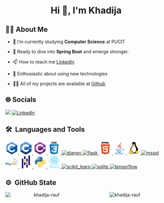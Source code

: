 <h1 align="center">Hi 👋, I'm Khadija</h1>


## 🙋‍♀️ About Me
- 🔭 I’m currently studying **Computer Science** at PUCIT

- 🌱 Ready to dive into **Spring Boot** and emerge stronger.

- 📫 How to reach me [LinkedIn](https://www.linkedin.com/in/khadija-rauf-7abba6203/)

- 🤝 Enthusiastic about using new technologies

- 👨‍💻 All of my projects are available at [Github](https://github.com/Khadija-Rauf)


## 🌐 Socials
<a href="mailto:khadijarauf613@gmail.com"><img src="https://img.shields.io/badge/Gmail-D14836?style=for-the-badge&logo=gmail&logoColor=white"/></a>
[![LinkedIn](https://img.shields.io/badge/LinkedIn-0077B5?style=for-the-badge&logo=linkedin&logoColor=white)](https://www.linkedin.com/in/khadija-rauf-7abba6203/)

## 🛠 &nbsp;Languages and Tools
<p align="left"> <a href="https://www.cprogramming.com/" target="_blank" rel="noreferrer"> <img src="https://raw.githubusercontent.com/devicons/devicon/master/icons/c/c-original.svg" alt="c" width="40" height="40"/> </a> <a href="https://www.w3schools.com/cpp/" target="_blank" rel="noreferrer"> <img src="https://raw.githubusercontent.com/devicons/devicon/master/icons/cplusplus/cplusplus-original.svg" alt="cplusplus" width="40" height="40"/> </a> <a href="https://www.w3schools.com/cs/" target="_blank" rel="noreferrer"> <img src="https://raw.githubusercontent.com/devicons/devicon/master/icons/csharp/csharp-original.svg" alt="csharp" width="40" height="40"/> </a> <a href="https://www.w3schools.com/css/" target="_blank" rel="noreferrer"> <img src="https://raw.githubusercontent.com/devicons/devicon/master/icons/css3/css3-original-wordmark.svg" alt="css3" width="40" height="40"/> </a> <a href="https://www.djangoproject.com/" target="_blank" rel="noreferrer"> <img src="https://cdn.worldvectorlogo.com/logos/django.svg" alt="django" width="40" height="40"/> </a> <a href="https://flask.palletsprojects.com/" target="_blank" rel="noreferrer"> <img src="https://www.vectorlogo.zone/logos/pocoo_flask/pocoo_flask-icon.svg" alt="flask" width="40" height="40"/> </a> <a href="https://www.w3.org/html/" target="_blank" rel="noreferrer"> <img src="https://raw.githubusercontent.com/devicons/devicon/master/icons/html5/html5-original-wordmark.svg" alt="html5" width="40" height="40"/> </a> <a href="https://www.java.com" target="_blank" rel="noreferrer"> <img src="https://raw.githubusercontent.com/devicons/devicon/master/icons/java/java-original.svg" alt="java" width="40" height="40"/> </a> <a href="https://www.linux.org/" target="_blank" rel="noreferrer"> <img src="https://raw.githubusercontent.com/devicons/devicon/master/icons/linux/linux-original.svg" alt="linux" width="40" height="40"/> </a> <a href="https://www.microsoft.com/en-us/sql-server" target="_blank" rel="noreferrer"> <img src="https://www.svgrepo.com/show/303229/microsoft-sql-server-logo.svg" alt="mssql" width="40" height="40"/> </a> <a href="https://www.mysql.com/" target="_blank" rel="noreferrer"> <img src="https://raw.githubusercontent.com/devicons/devicon/master/icons/mysql/mysql-original-wordmark.svg" alt="mysql" width="40" height="40"/> </a> <a href="https://pandas.pydata.org/" target="_blank" rel="noreferrer"> <img src="https://raw.githubusercontent.com/devicons/devicon/2ae2a900d2f041da66e950e4d48052658d850630/icons/pandas/pandas-original.svg" alt="pandas" width="40" height="40"/> </a> <a href="https://www.python.org" target="_blank" rel="noreferrer"> <img src="https://raw.githubusercontent.com/devicons/devicon/master/icons/python/python-original.svg" alt="python" width="40" height="40"/> </a> <a href="https://reactjs.org/" target="_blank" rel="noreferrer"> <img src="https://raw.githubusercontent.com/devicons/devicon/master/icons/react/react-original-wordmark.svg" alt="react" width="40" height="40"/> </a> <a href="https://scikit-learn.org/" target="_blank" rel="noreferrer"> <img src="https://upload.wikimedia.org/wikipedia/commons/0/05/Scikit_learn_logo_small.svg" alt="scikit_learn" width="40" height="40"/> </a> <a href="https://www.sqlite.org/" target="_blank" rel="noreferrer"> <img src="https://www.vectorlogo.zone/logos/sqlite/sqlite-icon.svg" alt="sqlite" width="40" height="40"/> </a> <a href="https://www.tensorflow.org" target="_blank" rel="noreferrer"> <img src="https://www.vectorlogo.zone/logos/tensorflow/tensorflow-icon.svg" alt="tensorflow" width="40" height="40"/> </a> </p>


## ⚙️ &nbsp;GitHub State

<p align="center">
<img align = "left" width="48%"  src="https://github-readme-stats-sigma-five.vercel.app/api?username=khadija-rauf&show_icons=true&locale=en&theme=radical" alt="khadija-rauf" />
<img width="48%" "center" src="https://github-readme-streak-stats.herokuapp.com/?user=khadija-rauf&theme=radical" alt="khadija-rauf" />
</p>
<!-- <p align="left"> <img src="https://komarev.com/ghpvc/?username=khadija-rauf&label=Profile%20views&color=0e75b6&style=flat" alt="khadija-rauf" /> </p> -->
<!-- <img align = "left" width="40%" height="200" src="https://github-readme-stats-eight-theta.vercel.app/api/top-langs/?username=khadija-rauf&layout=compact&langs_count=15&theme=radical" alt="khadija-rauf" /> -->

